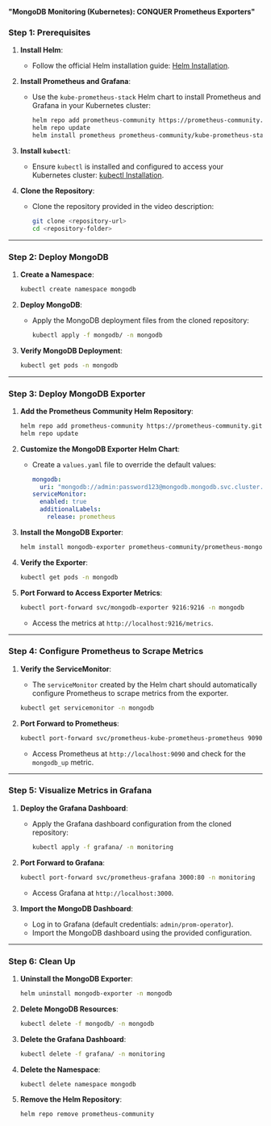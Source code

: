  **"MongoDB Monitoring (Kubernetes): CONQUER Prometheus Exporters"**

### **Step 1: Prerequisites**
1. **Install Helm**:
   - Follow the official Helm installation guide: [Helm Installation](https://helm.sh/docs/intro/install/).

2. **Install Prometheus and Grafana**:
   - Use the `kube-prometheus-stack` Helm chart to install Prometheus and Grafana in your Kubernetes cluster:
     ```bash
     helm repo add prometheus-community https://prometheus-community.github.io/helm-charts
     helm repo update
     helm install prometheus prometheus-community/kube-prometheus-stack --namespace monitoring --create-namespace
     ```

3. **Install `kubectl`**:
   - Ensure `kubectl` is installed and configured to access your Kubernetes cluster: [kubectl Installation](https://kubernetes.io/docs/tasks/tools/).

4. **Clone the Repository**:
   - Clone the repository provided in the video description:
     ```bash
     git clone <repository-url>
     cd <repository-folder>
     ```

---

### **Step 2: Deploy MongoDB**
1. **Create a Namespace**:
   ```bash
   kubectl create namespace mongodb
   ```

2. **Deploy MongoDB**:
   - Apply the MongoDB deployment files from the cloned repository:
     ```bash
     kubectl apply -f mongodb/ -n mongodb
     ```

3. **Verify MongoDB Deployment**:
   ```bash
   kubectl get pods -n mongodb
   ```

---

### **Step 3: Deploy MongoDB Exporter**
1. **Add the Prometheus Community Helm Repository**:
   ```bash
   helm repo add prometheus-community https://prometheus-community.github.io/helm-charts
   helm repo update
   ```

2. **Customize the MongoDB Exporter Helm Chart**:
   - Create a `values.yaml` file to override the default values:
     ```yaml
     mongodb:
       uri: "mongodb://admin:password123@mongodb.mongodb.svc.cluster.local:27017"
     serviceMonitor:
       enabled: true
       additionalLabels:
         release: prometheus
     ```

3. **Install the MongoDB Exporter**:
   ```bash
   helm install mongodb-exporter prometheus-community/prometheus-mongodb-exporter -f values.yaml -n mongodb
   ```

4. **Verify the Exporter**:
   ```bash
   kubectl get pods -n mongodb
   ```

5. **Port Forward to Access Exporter Metrics**:
   ```bash
   kubectl port-forward svc/mongodb-exporter 9216:9216 -n mongodb
   ```
   - Access the metrics at `http://localhost:9216/metrics`.

---

### **Step 4: Configure Prometheus to Scrape Metrics**
1. **Verify the ServiceMonitor**:
   - The `serviceMonitor` created by the Helm chart should automatically configure Prometheus to scrape metrics from the exporter.
   ```bash
   kubectl get servicemonitor -n mongodb
   ```

2. **Port Forward to Prometheus**:
   ```bash
   kubectl port-forward svc/prometheus-kube-prometheus-prometheus 9090:9090 -n monitoring
   ```
   - Access Prometheus at `http://localhost:9090` and check for the `mongodb_up` metric.

---

### **Step 5: Visualize Metrics in Grafana**
1. **Deploy the Grafana Dashboard**:
   - Apply the Grafana dashboard configuration from the cloned repository:
     ```bash
     kubectl apply -f grafana/ -n monitoring
     ```

2. **Port Forward to Grafana**:
   ```bash
   kubectl port-forward svc/prometheus-grafana 3000:80 -n monitoring
   ```
   - Access Grafana at `http://localhost:3000`.

3. **Import the MongoDB Dashboard**:
   - Log in to Grafana (default credentials: `admin/prom-operator`).
   - Import the MongoDB dashboard using the provided configuration.

---

### **Step 6: Clean Up**
1. **Uninstall the MongoDB Exporter**:
   ```bash
   helm uninstall mongodb-exporter -n mongodb
   ```

2. **Delete MongoDB Resources**:
   ```bash
   kubectl delete -f mongodb/ -n mongodb
   ```

3. **Delete the Grafana Dashboard**:
   ```bash
   kubectl delete -f grafana/ -n monitoring
   ```

4. **Delete the Namespace**:
   ```bash
   kubectl delete namespace mongodb
   ```

5. **Remove the Helm Repository**:
   ```bash
   helm repo remove prometheus-community
   ```

